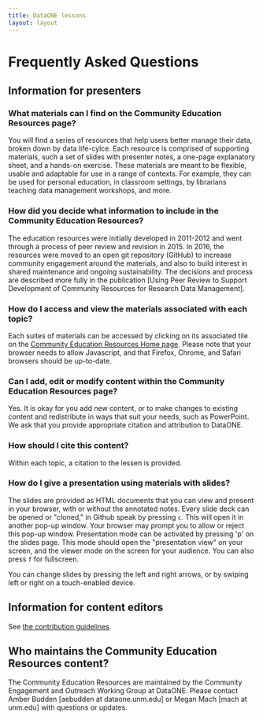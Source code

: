 ```yaml
---
title: DataONE lessons
layout: layout
---
```



# Frequently Asked Questions


## Information for presenters

### What materials can I find on the Community Education Resources page?

You will find a series of resources that help users better manage their data, broken down by data life-cylce. Each resource is comprised of supporting materials, such a set of slides with presenter notes, a one-page explanatory sheet, and a hands-on exercise. These materials are meant to be flexible, usable and adaptable for use in a range of contexts. For example, they can be used for personal education, in classroom settings, by librarians teaching data management workshops, and more. 

### How did you decide what information to include in the Community Education Resources?
The education resources were initially developed in 2011-2012 and went through a process of peer review and revision in 2015. In 2016, the  resources were moved to an open git repository (GitHub) to increase community engagement around the materials, and also to build interest in shared maintenance and ongoing sustainability. The decisions and process are described more fully in the publication [Using Peer Review to Support Development of Community Resources for Research Data Management].

### How do I access and view the materials associated with each topic?

Each suites of materials can be accessed by clicking on its associated tile on the [Community Education Resources Home page][website]. Please note that your browser needs to allow Javascript, and that Firefox, Chrome, and Safari browsers should be up-to-date. 

### Can I add, edit or modify content within the Community Education Resources page?

Yes. It is okay for you add new content, or to make changes to existing content and redistribute in ways that suit your needs, such as PowerPoint. We ask that you provide appropriate citation and attribution to DataONE. 

### How should I cite this content?

Within each topic, a citation to the lessen is provided.

### How do I give a presentation using materials with slides?

The slides are provided as HTML documents that you can view and present in your browser, with or without the annotated notes. Every slide deck can be opened or "cloned," in Github speak by pressing `c`. This will open it in another pop-up window. Your browser may prompt you to allow or reject this pop-up window. Presentation mode can be activated by pressing 'p' on the slides page. This mode should open the "presentation view" on your screen, and the viewer mode on the screen for your audience. You can also press `f` for fullscreen.

You can change slides by pressing the left and right arrows, or by swiping left or right on a touch-enabled device.



## Information for content editors

See [the contribution guidelines][CONTRIB].

## Who maintains the Community Education Resources content?
The Community Education Resources are maintained by the Community Engagement and Outreach Working Group at DataONE. Please contact Amber Budden [aebudden at dataone.unm.edu] or Megan Mach [mach at unm.edu] with questions or updates.
<!-- TODO -->

[website]: ./ "Lessons homepage"
[CONTRIB]: ./CONTRIBUTING.html "Contribution guidelines"
